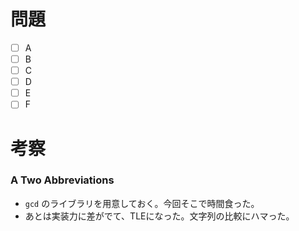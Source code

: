 # 問題
* [ ] A
* [ ] B
* [ ] C
* [ ] D
* [ ] E
* [ ] F

# 考察
### A Two Abbreviations
- `gcd` のライブラリを用意しておく。今回そこで時間食った。
- あとは実装力に差がでて、TLEになった。文字列の比較にハマった。

